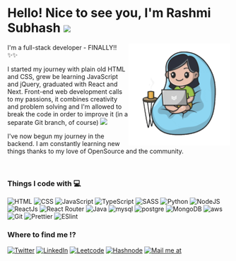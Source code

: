 <h1>Hello! Nice to see you, I'm Rashmi Subhash <img src="https://media.giphy.com/media/mGcNjsfWAjY5AEZNw6/giphy.gif" width="50"> </h1> 

<img align='right' src="https://github.com/rashmisubhash/rashmisubhash/blob/main/giphy.gif" width="230">

 

I'm a full-stack developer - FINALLY!! ✨✨

I started my journey with plain old HTML and CSS, grew be learning JavaScript and jQuery, graduated with React and Next. Front-end web development calls to my passions, it combines creativity and problem solving and I'm allowed to break the code in order to improve it (in a separate Git branch, of course)  <img src="https://media.giphy.com/media/WUlplcMpOCEmTGBtBW/giphy.gif" width="30">

I've now begun my journey in the backend. I am constantly learning new things thanks to my love of OpenSource and the community.

<br>

### Things I code with 💻

![HTML](https://img.shields.io/badge/HTML5-E34F26?style=for-the-badge&logo=html5&logoColor=white) ![CSS](https://img.shields.io/badge/CSS3-1572B6?style=for-the-badge&logo=css3&logoColor=white) ![JavaScript](https://img.shields.io/badge/JavaScript-F7DF1E?style=for-the-badge&logo=javascript&logoColor=black) ![TypeScript](https://img.shields.io/badge/TypeScript-007ACC?style=for-the-badge&logo=typescript&logoColor=white) ![SASS](https://img.shields.io/badge/Sass-CC6699?style=for-the-badge&logo=sass&logoColor=white) ![Python](https://img.shields.io/badge/Python-14354C?style=for-the-badge&logo=python&logoColor=white) ![NodeJS](https://img.shields.io/badge/Node.js-43853D?style=for-the-badge&logo=node.js&logoColor=white) ![ReactJs](https://img.shields.io/badge/React-20232A?style=for-the-badge&logo=react&logoColor=61DAFB) ![React Router](https://img.shields.io/badge/React_Router-CA4245?style=for-the-badge&logo=react-router&logoColor=white) ![Java](https://img.shields.io/badge/Java-ED8B00?style=for-the-badge&logo=java&logoColor=white) ![mysql](https://img.shields.io/badge/MySQL-005C84?style=for-the-badge&logo=mysql&logoColor=white) ![postgre](https://img.shields.io/badge/PostgreSQL-316192?style=for-the-badge&logo=postgresql&logoColor=white)  ![MongoDB](https://img.shields.io/badge/MongoDB-4EA94B?style=for-the-badge&logo=mongodb&logoColor=white) ![aws](https://img.shields.io/badge/Amazon_AWS-FF9900?style=for-the-badge&logo=amazonaws&logoColor=white) ![Git](https://img.shields.io/badge/GIT-E44C30?style=for-the-badge&logo=git&logoColor=white) ![Prettier](https://img.shields.io/badge/prettier-1A2C34?style=for-the-badge&logo=prettier&logoColor=F7BA3E) ![ESlint](https://img.shields.io/badge/eslint-3A33D1?style=for-the-badge&logo=eslint&logoColor=white)
<br>

### Where to find me ⁉

 [![Twitter](https://img.shields.io/badge/Twitter-1DA1F2?style=for-the-badge&logo=twitter&logoColor=white)](https://twitter.com/RashmiiSubhash)  [![LinkedIn](https://img.shields.io/badge/LinkedIn-0077B5?style=for-the-badge&logo=linkedin&logoColor=white)](https://www.linkedin.com/in/rashmisubhash/)  [![Leetcode](https://img.shields.io/badge/-LeetCode-FFA116?style=for-the-badge&logo=LeetCode&logoColor=black)](https://leetcode.com/Leichy_plum/) [![Hashnode](https://img.shields.io/badge/Hashnode-2962FF?style=for-the-badge&logo=hashnode&logoColor=white)](https://hashnode.com/@RashmiSubhash) [![Mail me at](https://img.shields.io/badge/Gmail-D14836?style=for-the-badge&logo=gmail&logoColor=white)](mailto:rashmi.bsubash@gmail.com) 
 


